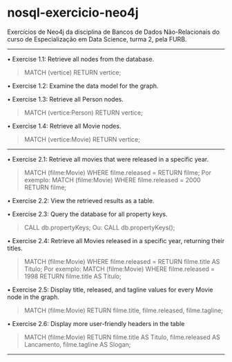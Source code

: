 # nosql-exercicio-neo4j
Exercícios de Neo4j da disciplina de Bancos de Dados Não-Relacionais do curso de Especialização em Data Science, turma 2, pela FURB.

-----

• Exercise 1.1: Retrieve all nodes from the database.
> MATCH (vertice) RETURN vertice;

• Exercise 1.2: Examine the data model for the graph.


• Exercise 1.3: Retrieve all Person nodes.
> MATCH (vertice:Person) RETURN vertice;

• Exercise 1.4: Retrieve all Movie nodes.
> MATCH (vertice:Movie) RETURN vertice;

-----

• Exercise 2.1: Retrieve all movies that were released in a specific year.
> MATCH (filme:Movie) WHERE filme.released = <ano> RETURN filme;
Por exemplo:
> MATCH (filme:Movie) WHERE filme.released = 2000 RETURN filme;

• Exercise 2.2: View the retrieved results as a table.


• Exercise 2.3: Query the database for all property keys.
> CALL db.propertyKeys;
Ou:
> CALL db.propertyKeys();

• Exercise 2.4: Retrieve all Movies released in a specific year, returning their titles.
> MATCH (filme:Movie) WHERE filme.released = <ano> RETURN filme.title AS Titulo;
Por exemplo:
> MATCH (filme:Movie) WHERE filme.released = 1998 RETURN filme.title AS Titulo;

• Exercise 2.5: Display title, released, and tagline values for every Movie node in the graph.
> MATCH (filme:Movie) RETURN filme.title, filme.released, filme.tagline;

• Exercise 2.6: Display more user-friendly headers in the table
> MATCH (filme:Movie) RETURN filme.title AS Titulo, filme.released AS Lancamento, filme.tagline AS Slogan;

-----
